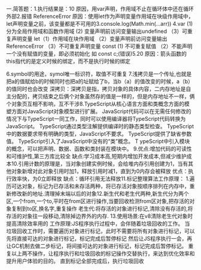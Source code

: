 一.简答题：1.执行结果是：10 
原因，用var声明，作用域不止在循环体中还在循环外部2.报错 ReferenceError
原因：使用let作为声明变量作用域在块级作用域中，let声明变量之前，该变量都是不可用的3.console.log(Math.min(...arr))
4.var (1)分为全局作用域和函数作用域 (2) 变量声明前访问变量输出undefined （3）可重复声明变量
   let（1）作用域在块作用域 （2）变量声明前访问变量输出ReferenceError （3）不可重复声明变量
   const  (1) 不可重复赋值 （2）不能声明一个没有赋值的变量，即必须初始化 如 const c;(错误)5.20
原因：箭头函数的this指代的是定义时候的绑定，而不是执行时候的绑定

6.symbol的用途，symol唯一标识符，取值不可重复
7.浅拷贝是一个传址,也就是把a的值赋给b的时候同时也把a的址赋给了b，当b（a）的值改变的时候，a（b）的值同时也会改变
深拷贝：深拷贝是指，拷贝对象的具体内容，二内存地址是自主分配的，拷贝结束之后俩个对象虽然存的值是一样的，但是内存地址不一样，俩个对象页互相不影响，互不干涉8.TypeScript从核心语言方面和类概念方面的模塑方面对JavaScript对象模型进行扩展。
 JavaScript代码可以在无需任何修改的情况下与TypeScript一同工作，同时可以使用编译器将TypeScript代码转换为JavaScript。
 TypeScript通过类型注解提供编译时的静态类型检查。
 TypeScript中的数据要求带有明确的类型，JavaScript不要求。
 TypeScript提供了缺省参数值。
 TypeScript引入了JavaScript中没有的“类”概念。
T ypeScript中引入模块的概念，可以把声明、数据、函数和类封装在模块中。
9.优点:增加代码的可读性和可维护性,第三方库比较全  缺点:学习成本高,短期内增加开发成本,但减少维护成本10.引用计数的原理是，当对象创建实例时候，会给堆内存引用创建为1，当有其他对象新增对此对象引用时加1，释放引用时减1，直到为0内存会被释放
优点：执行效率快，为0立即释放
缺点：循环引用无法释放11.标记整理算法工作原理：
1.遍历可达对象，标记为已存活和未存活两种，将已存活对象按顺序排列在内存中，重新修改新的地址.清理掉末端以后的对象12.新生代和老生代两种,新生代分为两个区,一个from,一个to,平时在from区进行操作,当要回收检测from区对象,把存活的对象复制到to区,换名字,重复操作
老生代:将存活的对象进行标记,清除没有存活的,将存活的对象往一段移动,清除掉边界外的内存.
13.使用场景:在v8清除老生代对象时提高清除效率用的
工作原理:JS程序执行过程中，会伴随着垃圾回收的工作。
当垃圾回收工作时，需要遍历对象进行标记，此时不需要将所有对象进行标记，可以先将直接可达的对象进行标记，标记完成后暂停标记
然后让JS程序执行一会，再让GC机制去做二步标记，将间接可达的对象进行标记，标记完成后暂停标记。
重复以上两不操作，让程序执行和垃圾回收的标记操作交替执行，来达到优化效率和提升用户体验的目的。
直到标记全部完成后，执行垃圾回收
